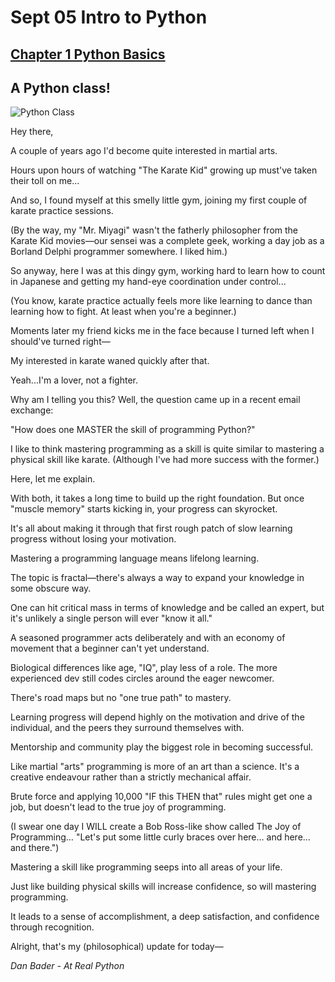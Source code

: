 # Sept 05 Intro to Python

## [Chapter 1 Python Basics](https://automatetheboringstuff.com/chapter1/)

## A Python class!

![Python Class]( )


Hey there,

A couple of years ago I'd become quite interested in martial arts.

Hours upon hours of watching "The Karate Kid" growing up must've
taken their toll on me...

And so, I found myself at this smelly little gym, joining my first couple of karate practice sessions.

(By the way, my "Mr. Miyagi" wasn't the fatherly philosopher from the Karate Kid movies—our sensei was a complete geek, working a day job as a Borland Delphi programmer somewhere. I liked him.)

So anyway, here I was at this dingy gym, working hard to learn how to count in Japanese and getting my hand-eye coordination under control...

(You know, karate practice actually feels more like learning to dance than learning how to fight. At least when you're a beginner.)

Moments later my friend kicks me in the face because I turned left when I should've turned right—

My interested in karate waned quickly after that.

Yeah...I'm a lover, not a fighter.

Why am I telling you this? Well, the question came up in a recent email exchange:

"How does one MASTER the skill of programming Python?"

I like to think mastering programming as a skill is quite similar to mastering a physical skill like karate. (Although I've had more success with the former.)

Here, let me explain.

With both, it takes a long time to build up the right foundation. But once "muscle memory" starts kicking in, your progress can skyrocket.

It's all about making it through that first rough patch of slow learning progress without losing your motivation.

Mastering a programming language means lifelong learning.

The topic is fractal—there's always a way to expand your knowledge in some obscure way.

One can hit critical mass in terms of knowledge and be called an expert, but it's unlikely a single person will ever "know it all."

A seasoned programmer acts deliberately and with an economy of movement that a beginner can't yet understand.

Biological differences like age, "IQ", play less of a role. The more experienced dev still codes circles around the eager newcomer.

There's road maps but no "one true path" to mastery.

Learning progress will depend highly on the motivation and drive of the individual, and the peers they surround themselves with.

Mentorship and community play the biggest role in becoming successful.

Like martial "arts" programming is more of an art than a science. It's a creative endeavour rather than a strictly mechanical affair.

Brute force and applying 10,000 "IF this THEN that" rules might get one a job, but doesn't lead to the true joy of programming.

(I swear one day I WILL create a Bob Ross-like show called The Joy of Programming… "Let's put some little curly braces over here… and here… and there.")

Mastering a skill like programming seeps into all areas of your life.

Just like building physical skills will increase confidence, so will mastering programming.

It leads to a sense of accomplishment, a deep satisfaction, and confidence through recognition.

Alright, that's my (philosophical) update for today—

*Dan Bader - At Real Python*



